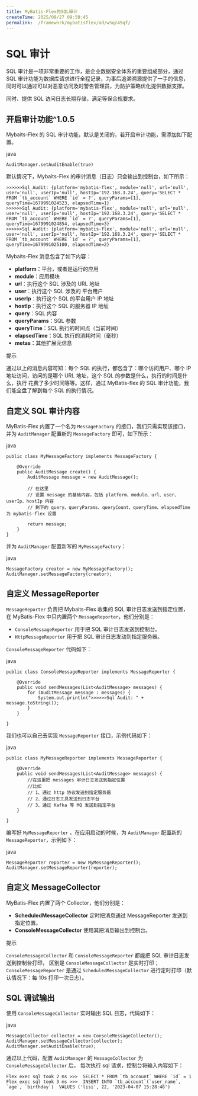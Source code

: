 ```yaml
---
title: MyBatis-Flex的SQL审计
createTime: 2025/08/27 09:50:45
permalink:  /framework/mybatisflex/ad/w5qz49qf/
---
```

# SQL 审计

SQL 审计是一项非常重要的工作，是企业数据安全体系的重要组成部分，通过 SQL 审计功能为数据库请求进行全程记录，为事后追溯溯源提供了一手的信息，同时可以通过可以对恶意访问及时警告管理员，为防护策略优化提供数据支撑。

同时、提供 SQL 访问日志长期存储，满足等保合规要求。

## 开启审计功能^1.0.5

Mybaits-Flex 的 SQL 审计功能，默认是关闭的，若开启审计功能，需添加如下配置。

java

```
AuditManager.setAuditEnable(true)
```

默认情况下，Mybaits-Flex 的审计消息（日志）只会输出到控制台，如下所示：



```
>>>>>>Sql Audit: {platform='mybatis-flex', module='null', url='null', user='null', userIp='null', hostIp='192.168.3.24', query='SELECT * FROM `tb_account` WHERE `id` = ?', queryParams=[1], queryTime=1679991024523, elapsedTime=1}
>>>>>>Sql Audit: {platform='mybatis-flex', module='null', url='null', user='null', userIp='null', hostIp='192.168.3.24', query='SELECT * FROM `tb_account` WHERE `id` = ?', queryParams=[1], queryTime=1679991024854, elapsedTime=3}
>>>>>>Sql Audit: {platform='mybatis-flex', module='null', url='null', user='null', userIp='null', hostIp='192.168.3.24', query='SELECT * FROM `tb_account` WHERE `id` = ?', queryParams=[1], queryTime=1679991025100, elapsedTime=2}
```

Mybaits-Flex 消息包含了如下内容：

- **platform**：平台，或者是运行的应用
- **module**：应用模块
- **url**：执行这个 SQL 涉及的 URL 地址
- **user**：执行这个 SQL 涉及的 平台用户
- **userIp**：执行这个 SQL 的平台用户 IP 地址
- **hostIp**：执行这个 SQL 的服务器 IP 地址
- **query**：SQL 内容
- **queryParams**：SQL 参数
- **queryTime**：SQL 执行的时间点（当前时间）
- **elapsedTime**：SQL 执行的消耗时间（毫秒）
- **metas**：其他扩展元信息

提示

通过以上的消息内容可知：每个 SQL 的执行，都包含了：哪个访问用户、哪个 IP 地址访问，访问的是哪个 URL 地址，这个 SQL 的参数是什么，执行的时间是什么，执行 花费了多少时间等等。这样，通过 MyBatis-flex 的 SQL 审计功能，我们能全盘了解到每个 SQL 的执行情况。

## 自定义 SQL 审计内容

MyBatis-Flex 内置了一个名为 `MessageFactory` 的接口，我们只需实现该接口，并为 `AuditManager` 配置新的 `MessageFactory` 即可，如下所示：

java

```
public class MyMessageFactory implements MessageFactory {
    
    @Override
    public AuditMessage create() {
        AuditMessage message = new AuditMessage();
       
        // 在这里
        // 设置 message 的基础内容，包括 platform、module、url、user、userIp、hostIp 内容
        // 剩下的 query、queryParams、queryCount、queryTime、elapsedTime 为 mybatis-flex 设置
        
        return message;
    }
}
```

并为 `AuditManager` 配置新写的 `MyMessageFactory`：

java

```
MessageFactory creator = new MyMessageFactory();
AuditManager.setMessageFactory(creator);
```

## 自定义 MessageReporter

`MessageReporter` 负责把 Mybaits-Flex 收集的 SQL 审计日志发送到指定位置，在 MyBatis-Flex 中只内置两个 `MessageReporter`，他们分别是：

- `ConsoleMessageReporter` 用于把 SQL 审计日志发送到控制台。
- `HttpMessageReporter` 用于把 SQL 审计日志发动到指定服务器。

`ConsoleMessageReporter` 代码如下：

java

```
public class ConsoleMessageReporter implements MessageReporter {

    @Override
    public void sendMessages(List<AuditMessage> messages) {
        for (AuditMessage message : messages) {
            System.out.println(">>>>>>Sql Audit: " + message.toString());
        }
    }

}
```

我们也可以自己去实现 `MessageReporter` 接口，示例代码如下：

java

```
public class MyMessageReporter implements MessageReporter {

    @Override
    public void sendMessages(List<AuditMessage> messages) {
        //在这里把 messages 审计日志发送到指定位置
        //比如 
        // 1、通过 http 协议发送到指定服务器
        // 2、通过日志工具发送到日志平台
        // 3、通过 Kafka 等 MQ 发送到指定平台
    }

}
```

编写好 `MyMessageReporter` ，在应用启动的时候，为 `AuditManager` 配置新的 `MessageReporter`，示例如下：

java

```
MessageReporter reporter = new MyMessageReporter();
AuditManager.setMessageReporter(reporter);
```

## 自定义 MessageCollector

MyBatis-Flex 内置了两个 Collector，他们分别是：

- **ScheduledMessageCollector** 定时把消息通过 MessageReporter 发送到指定位置。
- **ConsoleMessageCollector** 使用其把消息输出到控制台。

提示

`ConsoleMessageCollector` 和 `ConsoleMessageReporter` 都能把 SQL 审计日志发送到控制台打印， 区别是 `ConsoleMessageCollector` 是实时打印；`ConsoleMessageReporter` 是通过 `ScheduledMessageCollector` 进行定时打印（默认情况下：每 10s 打印一次日志）。

## SQL 调试输出

使用 `ConsoleMessageCollector` 实时输出 SQL 日志，代码如下：

java

```
MessageCollector collector = new ConsoleMessageCollector();
AuditManager.setMessageCollector(collector);
AuditManager.setAuditEnable(true);
```

通过以上代码，配置 `AuditManager` 的 `MessageCollector` 为 `ConsoleMessageCollector` 后， 每次执行 sql 请求，控制台将输入内容如下：



```
Flex exec sql took 2 ms >>>  SELECT * FROM `tb_account` WHERE `id` = 1
Flex exec sql took 3 ms >>>  INSERT INTO `tb_account`(`user_name`, `age`, `birthday`)  VALUES ('lisi', 22, '2023-04-07 15:28:46')
```

